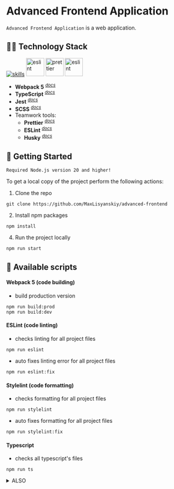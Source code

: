 # Advanced Frontend Application

`Advanced Frontend Application` is a web application.

## 👨‍💻 Technology Stack

[![skills](https://skillicons.dev/icons?i=webpack,ts,html,css,scss,jest,git&theme=light)](#technology-stack) <a href="#technology-stack" title="ESLint"><img src="https://github.com/get-icon/geticon/raw/master/icons/json.svg" alt="eslint" width="48px" height="48px"></a> <a href="#technology-stack" title="Prettier"><img src="https://github.com/get-icon/geticon/raw/master/icons/prettier.svg" alt="prettier" width="48px" height="48px"></a> <a href="https://www.typescriptlang.org/" title="ESLint"><img src="https://github.com/get-icon/geticon/raw/master/icons/eslint.svg" alt="eslint" width="48px" height="48px"></a>

- **Webpack 5** <sup>_[docs](https://webpack.js.org/concepts/)_</sup>
- **TypeScript** <sup>_[docs](https://www.typescriptlang.org/docs/handbook/typescript-from-scratch.html)_</sup>
- **Jest** <sup>_[docs](https://jestjs.io/docs/getting-started)_</sup>
- **SCSS** <sup>_[docs](https://sass-lang.com/documentation/)_</sup>
- Teamwork tools:
  - **Prettier** <sup>_[docs](https://prettier.io/docs/en/)_</sup>
  - **ESLint** <sup>_[docs](https://eslint.org/docs/latest/use/core-concepts)_</sup>
  - **Husky** <sup>_[docs](https://typicode.github.io/husky/)_</sup>

## 🏃 Getting Started

`Required Node.js version 20 and higher!`

To get a local copy of the project perform the following actions:

1. Clone the repo

```
git clone https://github.com/MaxLisyanskiy/advanced-frontend
```

2. Install npm packages

```
npm install
```

4. Run the project locally

```
npm run start
```

## 📜 Available scripts

#### Webpack 5 (code building)

- build production version

```
npm run build:prod
npm run build:dev
```

#### ESLint (code linting)

- checks linting for all project files

```
npm run eslint
```

- auto fixes linting error for all project files

```
npm run eslint:fix
```

#### Stylelint (code formatting)

- сhecks formatting for all project files

```
npm run stylelint
```

- auto fixes formatting for all project files

```
npm run stylelint:fix
```

#### Typescript

- сhecks all typescript's files

```
npm run ts
```

<details>
  <summary>ALSO</summary>
 
  Before making a commit an **automated** check correct building project with using Husky
  ```
  npm run build
  ```
</details>
